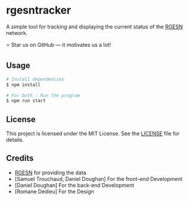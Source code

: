 # rgesntracker
A simple tool for tracking and displaying the current status of the [RGESN](https://ecoresponsable.numerique.gouv.fr/publications/referentiel-general-ecoconception/) network.

⭐ Star us on GitHub — it motivates us a lot!

## Usage

```bash
# Install dependencies
$ npm install

# For both : Run the program
$ npm run start
```

## License
This project is licensed under the MIT License. See the [LICENSE](LICENSE) file for details.

## Credits
* [RGESN](https://ecoresponsable.numerique.gouv.fr/publications/referentiel-general-ecoconception/) for providing the data
* [Samuel Trouchaud, Daniel Doughan] For the front-end Development 
* [Daniel Doughan] For the back-end Development 
* [Romane Dedieu] For the Design